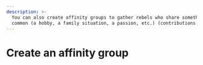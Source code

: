 ```yaml
---
description: >-
  You can also create affinity groups to gather rebels who share something in
  common (a hobby, a family situation, a passion, etc.) (contributions needed)
---
```


# Create an affinity group

